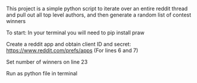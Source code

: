 This project is a simple python script to iterate over an entire reddit thread and pull out all top level authors, and then generate a random list of contest winners

To start:
In your terminal you will need to pip install praw

Create a reddit app and obtain client ID and secret: https://www.reddit.com/prefs/apps (For lines 6 and 7)

Set number of winners on line 23

Run as python file in terminal